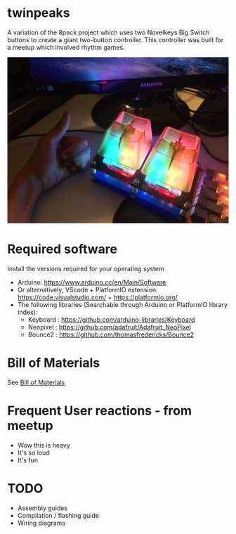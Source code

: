 # twinpeaks
A variation of the 8pack project which uses two Novelkeys Big Switch buttons to create a giant two-button controller. This controller was built for a meetup which involved rhythm games.

![img](./images/IMG_3252.JPG)

# Required software
Install the versions required for your operating system

- Arduino: https://www.arduino.cc/en/Main/Software
- Or alternatively, VScode + PlatformIO extension: https://code.visualstudio.com/ + https://platformio.org/
- The following libraries (Searchable through Arduino or PlatformIO library index):
    * Keyboard : https://github.com/arduino-libraries/Keyboard
    * Neopixel : https://github.com/adafruit/Adafruit_NeoPixel
    * Bounce2 : https://github.com/thomasfredericks/Bounce2

# Bill of Materials
See [Bill of Materials](./bom/BOM.md)

# Frequent User reactions - from meetup
* Wow this is heavy
* It's so loud
* It's fun

# TODO
- Assembly guides
- Compilation / flashing guide
- Wiring diagrams
